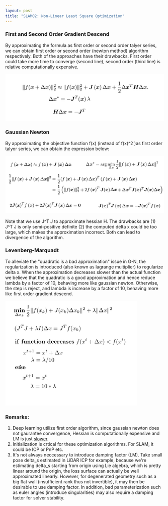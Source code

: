 ```yaml
---
layout: post
title: "SLAM02: Non-Linear Least Square Optimization"
---
```


### First and Second Order Gradient Descend

By approximating the formula as first order or second order talyer series, we can obtain first order or second order (newton method) algorithm respectively. Both of the approaches have their drawbacks. First order could take more time to converge (second line), second order (third line) is relative computationally expensive.

<img src="/assets/img/posts/SLAM_03.png" alt="conversion" class="responsive"/>

### Gaussian Newton
By approximating the objective function f(x) (instead of f(x)^2 )as first order talyor series, we can obtain the expression below:

<img src="/assets/img/posts/SLAM_04.png" alt="conversion" class="responsive"/>

Note that we use J^T J to approximate hessian H. The drawbacks are (1) J^T J is only semi-positive definite (2) the computed delta x could be too large, which makes the approximation incorrect. Both can lead to divergence of the algorithm.

### Levenberg-Marquadt
To alleviate the "quadratic is a bad approximation" issue in G-N, the regularization is introduced (also known as lagrange multiplier) to regularize delta x. When the approximation decreases slower than the actual function we believe that the quadratic is a good approximation and hence reduce lambda by a factor of 10, behaving more like gaussian newton. Otherwise, the step is reject, and lambda is increase by a factor of 10, behaving more like first order gradient descend.

<img src="/assets/img/posts/SLAM_05.png" alt="conversion" class="responsive"/>

### Remarks:
1. Deep learning utilize first order algorithm, since gaussian newton does not gaurantee convergence, Hessian is computationally expensive and LM is just [slower](https://arxiv.org/pdf/2002.12642.pdf).
2. Initialization is crtical for these optimization algorithms. For SLAM, it could be ICP or PnP etc.
3. It's not always neccessary to introduce damping factor (LM). Take small pose delta\_s estimated in LiDAR ICP for example, because we're estimating delta\_s starting from origin using Lie algebra, which is pretty linear around the origin, the loss surface can actually be well approximated linearly. However, for degenerated geometry such as a big flat wall (insufficient rank thus not invertible), it may then be desirable to use damping factor. In addition, bad parameterization such as euler angles (introduce singularities) may also require a damping factor for solver stability.



